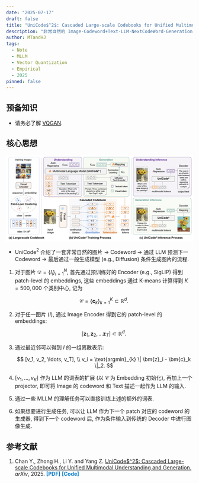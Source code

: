 ```yaml
---
date: "2025-07-17"
draft: false
title: "UniCode$^2$: Cascaded Large-scale Codebooks for Unified Multimodal Understanding and Generation"
description: "非常自然的 Image-Codeword+Text-LLM-NextCodeWord-Generation 流程"
author: MTandHJ
tags:
  - Note
  - MLLM
  - Vector Quantization
  - Empirical
  - 2025
pinned: false
---
```



## 预备知识

- 请务必了解 [VQGAN](/posts/vqgan/).

## 核心思想

![20250717142917](https://raw.githubusercontent.com/MTandHJ/blog_source/master/images/20250717142917.png)

- UniCode$^2$ 介绍了一套非常自然的图片 -> Codeword -> 通过 LLM 预测下一 Codeword -> 最后通过一般生成模型 (e.g., Diffusion) 条件生成图片的流程.

1. 对于图片 $\mathcal{D} = \{I_i\}_{i=1}^N$, 首先通过预训练好的 Encoder (e.g., SigLIP) 得到 patch-level 的 embeddings, 这些 embeddings 通过 K-means 计算得到 $K=500,000$ 个类别中心, 记为

    $$
    \mathcal{C} = \{\bm{c}_k\}_{k=1}^K \subset \mathbb{R}^{d}.
    $$

2. 对于任一图片 ($I$), 通过 Image Encoder 得到它的 patch-level 的 embeddings:

    $$
    [\bm{z}_1, \bm{z}_2, \ldots \bm{z}_T] \subset \mathbb{R}^d.
    $$

3. 通过最近邻可以得到 $I$ 的一组离散表示:

    $$
    [v_1, v_2, \ldots, v_T], \\
    v_i = \text{argmin}_{k} \| \bm{z}_i - \bm{c}_k \|_2.
    $$

4. $[v_1, \ldots, v_K]$ 作为 LLM 的词表的扩展 (以 $\mathcal{C}$ 为 Embedding 初始化), 再加上一个 projector, 即可将 Image 的 codeword 和 Text 描述一起作为 LLM 的输入.

5. 通过一些 MLLM 的理解任务可以直接训练上述的额外的词表.

6. 如果想要进行生成任务, 可以让 LLM 作为下一个 patch 对应的 codeword 的生成器, 得到下一个 codeword 后, 作为条件输入到传统的 Decoder 中进行图像生成.


## 参考文献

<ol class="reference">
  <li>
    Chan Y., Zhong H., Li Y. and Yang Z.
    <u>UniCode$^2$: Cascaded Large-scale Codebooks for Unified Multimodal Understanding and Generation.</u>
    <i>arXiv</i>, 2025.
    <a href="http://arxiv.org/abs/2506.20214" style="color: #007acc; font-weight: bold; text-decoration: none;">[PDF]</a>
    <a href="" style="color: #007acc; font-weight: bold; text-decoration: none;">[Code]</a>
  </li>
  <!-- 添加更多文献条目 -->
</ol>


